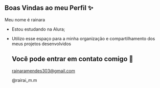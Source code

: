 ## Boas Vindas ao meu Perfil ✨

Meu nome é rainara
- Estou estudando na Alura;
- Utilizo esse espaço para a minha organização e compartilhamento dos meus projetos desenvolvidos

  ## Você pode entrar em contato comigo 📧

  rainaramendes303@gmail.com
  
  @rairai_m.m
  
